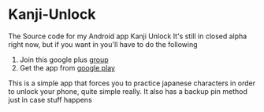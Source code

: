 # Kanji-Unlock
The Source code for my Android app Kanji Unlock
It's still in closed alpha right now, but if you want in you'll have to do the following

1. Join this google plus [group](https://plus.google.com/communities/104613637533901871221)
2. Get the app from [google play](https://play.google.com/apps/testing/co.mide.kanjiunlock)

This is a simple app that forces you to practice japanese characters in order to unlock your phone, quite simple really. It also has a backup pin method just in case stuff happens
